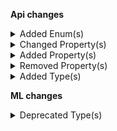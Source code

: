 **Api changes**

<details>
<summary>Added Enum(s)</summary>

- added enum `Frozen` to type `CartState` (file:/home/runner/work/commercetools-api-reference/commercetools-api-reference/commercetools-api-reference/api-specs/api/types/cart/CartState.raml:9:4)
</details>


<details>
<summary>Changed Property(s)</summary>

- :warning: changed property `assets` of type `ProductAddVariantAction` from type `Asset[]` to `AssetDraft[]` (file:/home/runner/work/commercetools-api-reference/commercetools-api-reference/commercetools-api-reference/api-specs/api/types/product/updates/ProductAddVariantAction.raml:33:2)
</details>


<details>
<summary>Added Property(s)</summary>

- added property `conflictingPrice` to type `DuplicatePriceScopeError` (file:/home/runner/work/commercetools-api-reference/commercetools-api-reference/commercetools-api-reference/api-specs/api/types/error/DuplicatePriceScopeError.raml:16:2)
- added property `createdAt` to type `AssignedProductSelection` (file:/home/runner/work/commercetools-api-reference/commercetools-api-reference/commercetools-api-reference/api-specs/api/types/product-selection/AssignedProductSelection.raml:12:2)
</details>


<details>
<summary>Removed Property(s)</summary>

- :warning: removed property `conflictingPrices` from type `DuplicatePriceScopeError` (file:/home/runner/work/commercetools-api-reference/commercetools-api-reference/commercetools-api-reference-previous/api-specs/api/types/error/DuplicatePriceScopeError.raml:16:2)
</details>


<details>
<summary>Added Type(s)</summary>

- added type `CartFreezeCartAction` (file:/home/runner/work/commercetools-api-reference/commercetools-api-reference/commercetools-api-reference/api-specs/api/types/types.raml:178:0)
- added type `CartUnfreezeCartAction` (file:/home/runner/work/commercetools-api-reference/commercetools-api-reference/commercetools-api-reference/api-specs/api/types/types.raml:229:0)
- added type `DuplicatePriceKeyError` (file:/home/runner/work/commercetools-api-reference/commercetools-api-reference/commercetools-api-reference/api-specs/api/types/types.raml:424:0)
- added type `ProductPriceKeySetMessage` (file:/home/runner/work/commercetools-api-reference/commercetools-api-reference/commercetools-api-reference/api-specs/api/types/types.raml:755:0)
- added type `StandalonePriceKeySetMessage` (file:/home/runner/work/commercetools-api-reference/commercetools-api-reference/commercetools-api-reference/api-specs/api/types/types.raml:796:0)
- added type `ProductPriceKeySetMessagePayload` (file:/home/runner/work/commercetools-api-reference/commercetools-api-reference/commercetools-api-reference/api-specs/api/types/types.raml:916:0)
- added type `StandalonePriceKeySetMessagePayload` (file:/home/runner/work/commercetools-api-reference/commercetools-api-reference/commercetools-api-reference/api-specs/api/types/types.raml:960:0)
- added type `ProductSetPriceKeyAction` (file:/home/runner/work/commercetools-api-reference/commercetools-api-reference/commercetools-api-reference/api-specs/api/types/types.raml:1421:0)
- added type `StandalonePriceSetKeyAction` (file:/home/runner/work/commercetools-api-reference/commercetools-api-reference/commercetools-api-reference/api-specs/api/types/types.raml:1611:0)
</details>

**ML changes**

<details>
<summary>Deprecated Type(s)</summary>

- type `AttributeCount` is deprecated (file:/home/runner/work/commercetools-api-reference/commercetools-api-reference/commercetools-api-reference/api-specs/ml/types/missing-data.raml:9:2)
- type `AttributeCoverage` is deprecated (file:/home/runner/work/commercetools-api-reference/commercetools-api-reference/commercetools-api-reference/api-specs/ml/types/missing-data.raml:26:2)
- type `MissingAttributesDetails` is deprecated (file:/home/runner/work/commercetools-api-reference/commercetools-api-reference/commercetools-api-reference/api-specs/ml/types/missing-data.raml:44:2)
- type `MissingAttributes` is deprecated (file:/home/runner/work/commercetools-api-reference/commercetools-api-reference/commercetools-api-reference/api-specs/ml/types/missing-data.raml:61:2)
- type `MissingAttributesMeta` is deprecated (file:/home/runner/work/commercetools-api-reference/commercetools-api-reference/commercetools-api-reference/api-specs/ml/types/missing-data.raml:88:2)
- type `MissingAttributesSearchRequest` is deprecated (file:/home/runner/work/commercetools-api-reference/commercetools-api-reference/commercetools-api-reference/api-specs/ml/types/missing-data.raml:100:2)
- type `MissingAttributesPagedQueryResult` is deprecated (file:/home/runner/work/commercetools-api-reference/commercetools-api-reference/commercetools-api-reference/api-specs/ml/types/missing-data.raml:165:2)
- type `MissingDataTaskStatus` is deprecated (file:/home/runner/work/commercetools-api-reference/commercetools-api-reference/commercetools-api-reference/api-specs/ml/types/missing-data.raml:185:2)
- type `MissingImages` is deprecated (file:/home/runner/work/commercetools-api-reference/commercetools-api-reference/commercetools-api-reference/api-specs/ml/types/missing-data.raml:203:2)
- type `MissingImagesCount` is deprecated (file:/home/runner/work/commercetools-api-reference/commercetools-api-reference/commercetools-api-reference/api-specs/ml/types/missing-data.raml:217:2)
- type `MissingImagesProductLevel` is deprecated (file:/home/runner/work/commercetools-api-reference/commercetools-api-reference/commercetools-api-reference/api-specs/ml/types/missing-data.raml:229:2)
- type `MissingImagesVariantLevel` is deprecated (file:/home/runner/work/commercetools-api-reference/commercetools-api-reference/commercetools-api-reference/api-specs/ml/types/missing-data.raml:243:2)
- type `MissingImagesMeta` is deprecated (file:/home/runner/work/commercetools-api-reference/commercetools-api-reference/commercetools-api-reference/api-specs/ml/types/missing-data.raml:257:2)
- type `MissingImagesSearchRequest` is deprecated (file:/home/runner/work/commercetools-api-reference/commercetools-api-reference/commercetools-api-reference/api-specs/ml/types/missing-data.raml:270:2)
- type `MissingImagesPagedQueryResult` is deprecated (file:/home/runner/work/commercetools-api-reference/commercetools-api-reference/commercetools-api-reference/api-specs/ml/types/missing-data.raml:322:2)
- type `MissingImagesTaskStatus` is deprecated (file:/home/runner/work/commercetools-api-reference/commercetools-api-reference/commercetools-api-reference/api-specs/ml/types/missing-data.raml:341:2)
- type `MissingPrices` is deprecated (file:/home/runner/work/commercetools-api-reference/commercetools-api-reference/commercetools-api-reference/api-specs/ml/types/missing-data.raml:360:2)
- type `MissingPricesProductCount` is deprecated (file:/home/runner/work/commercetools-api-reference/commercetools-api-reference/commercetools-api-reference/api-specs/ml/types/missing-data.raml:369:2)
- type `MissingPricesProductLevel` is deprecated (file:/home/runner/work/commercetools-api-reference/commercetools-api-reference/commercetools-api-reference/api-specs/ml/types/missing-data.raml:379:2)
- type `MissingPricesVariantLevel` is deprecated (file:/home/runner/work/commercetools-api-reference/commercetools-api-reference/commercetools-api-reference/api-specs/ml/types/missing-data.raml:393:2)
- type `MissingPricesMeta` is deprecated (file:/home/runner/work/commercetools-api-reference/commercetools-api-reference/commercetools-api-reference/api-specs/ml/types/missing-data.raml:406:2)
- type `MissingPricesSearchRequest` is deprecated (file:/home/runner/work/commercetools-api-reference/commercetools-api-reference/commercetools-api-reference/api-specs/ml/types/missing-data.raml:413:2)
- type `MissingPricesPagedQueryResult` is deprecated (file:/home/runner/work/commercetools-api-reference/commercetools-api-reference/commercetools-api-reference/api-specs/ml/types/missing-data.raml:476:2)
- type `MissingPricesTaskStatus` is deprecated (file:/home/runner/work/commercetools-api-reference/commercetools-api-reference/commercetools-api-reference/api-specs/ml/types/missing-data.raml:495:2)
</details>

